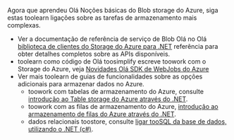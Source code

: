 
Agora que aprendeu Olá Noções básicas do Blob storage do Azure, siga estas toolearn ligações sobre as tarefas de armazenamento mais complexas.

* Ver a documentação de referência de serviço de Blob Olá no Olá [biblioteca de clientes do Storage do Azure para .NET](http://go.microsoft.com/fwlink/?LinkID=390731) referência para obter detalhes completos sobre as APIs disponíveis.
* toolearn como código de Olá toosimplify escreve toowork com o Storage do Azure, veja [Novidades Olá SDK de WebJobs do Azure](../articles/app-service-web/websites-dotnet-webjobs-sdk.md)
* Ver mais toolearn de guias de funcionalidades sobre as opções adicionais para armazenar dados no Azure.
  * toowork com tabelas de armazenamento do Azure, consulte [introdução ao Table storage do Azure através do .NET](../articles/cosmos-db/table-storage-how-to-use-dotnet.md).
  * toowork com as filas de armazenamento do Azure, [introdução ao armazenamento de filas do Azure através do .NET](../articles/storage/queues/storage-dotnet-how-to-use-queues.md).
  * dados relacionais toostore, consulte [ligar tooSQL da base de dados, utilizando o .NET (c#)](../articles/sql-database/sql-database-develop-dotnet-simple.md).

